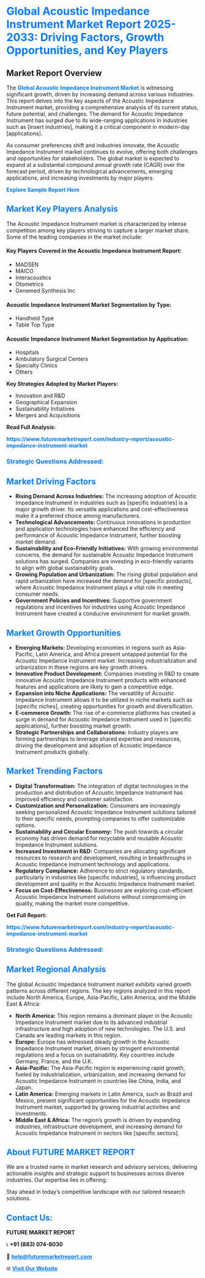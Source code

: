 <h1 style="color: #007BFF;">Global Acoustic Impedance Instrument Market Report 2025-2033: Driving Factors, Growth Opportunities, and Key Players</h1>

<section id="overview">
<h2>Market Report Overview</h2>
<p>The <a href="https://www.futuremarketreport.com/industry-report/acoustic-impedance-instrument-market" style="color: #007BFF; text-decoration: none;"><strong>Global Acoustic Impedance Instrument Market</strong></a> is witnessing significant growth, driven by increasing demand across various industries. This report delves into the key aspects of the Acoustic Impedance Instrument market, providing a comprehensive analysis of its current status, future potential, and challenges. The demand for Acoustic Impedance Instrument has surged due to its wide-ranging applications in industries such as [insert industries], making it a critical component in modern-day [applications].</p>
<p>As consumer preferences shift and industries innovate, the Acoustic Impedance Instrument market continues to evolve, offering both challenges and opportunities for stakeholders. The global market is expected to expand at a substantial compound annual growth rate (CAGR) over the forecast period, driven by technological advancements, emerging applications, and increasing investments by major players.</p>
</section>

<section id="overview">
<p><a href="https://www.futuremarketreport.com/request-sample/reportId=60920" style="color: #007BFF; text-decoration: none;"><strong>Explore Sample Report Here</strong></a></p>
</section>

<section id="key-players">
<h2 style="color: #007BFF;">Market Key Players Analysis</h2>
<p>The Acoustic Impedance Instrument market is characterized by intense competition among key players striving to capture a larger market share. Some of the leading companies in the market include:</p>
<h4>Key Players Covered in the Acoustic Impedance Instrument Report:</h4>
<ul><li>MADSEN</li><li>MAICO</li><li>Interacoustics</li><li>Otometrics</li><li>Genemed Synthesis Inc</li></ul>
<h4>Acoustic Impedance Instrument Market Segmentation by Type:</h4>
<ul><li>Handheld Type</li><li>Table Top Type</li></ul>

<h4>Acoustic Impedance Instrument Market Segmentation by Application:</h4>
<ul><li>Hospitals</li><li>Ambulatory Surgical Centers</li><li>Specialty Clinics</li><li>Others</li></ul>
<p><strong>Key Strategies Adopted by Market Players:</strong></p>
<ul>
<li>Innovation and R&D</li>
<li>Geographical Expansion</li>
<li>Sustainability Initiatives</li>
<li>Mergers and Acquisitions</li>
</ul>
</section>

<section>
<p><strong>Read Full Analysis: </strong></p><a href="https://www.futuremarketreport.com/industry-report/acoustic-impedance-instrument-market" style="color: #007BFF; text-decoration: none;"><strong>https://www.futuremarketreport.com/industry-report/acoustic-impedance-instrument-market</strong></a>
<h3 style="color: #007BFF;">Strategic Questions Addressed:</h3>
</section>

<section id="driving-factors">
<h2 style="color: #007BFF;">Market Driving Factors</h2>
<ul>
<li><strong>Rising Demand Across Industries:</strong> The increasing adoption of Acoustic Impedance Instrument in industries such as [specific industries] is a major growth driver. Its versatile applications and cost-effectiveness make it a preferred choice among manufacturers.</li>
<li><strong>Technological Advancements:</strong> Continuous innovations in production and application technologies have enhanced the efficiency and performance of Acoustic Impedance Instrument, further boosting market demand.</li>
<li><strong>Sustainability and Eco-Friendly Initiatives:</strong> With growing environmental concerns, the demand for sustainable Acoustic Impedance Instrument solutions has surged. Companies are investing in eco-friendly variants to align with global sustainability goals.</li>
<li><strong>Growing Population and Urbanization:</strong> The rising global population and rapid urbanization have increased the demand for [specific products], where Acoustic Impedance Instrument plays a vital role in meeting consumer needs.</li>
<li><strong>Government Policies and Incentives:</strong> Supportive government regulations and incentives for industries using Acoustic Impedance Instrument have created a conducive environment for market growth.</li>
</ul>
</section>

<section id="growth-opportunities">
<h2 style="color: #007BFF;">Market Growth Opportunities</h2>
<ul>
<li><strong>Emerging Markets:</strong> Developing economies in regions such as Asia-Pacific, Latin America, and Africa present untapped potential for the Acoustic Impedance Instrument market. Increasing industrialization and urbanization in these regions are key growth drivers.</li>
<li><strong>Innovative Product Development:</strong> Companies investing in R&D to create innovative Acoustic Impedance Instrument products with enhanced features and applications are likely to gain a competitive edge.</li>
<li><strong>Expansion into Niche Applications:</strong> The versatility of Acoustic Impedance Instrument allows it to be utilized in niche markets such as [specific niches], creating opportunities for growth and diversification.</li>
<li><strong>E-commerce Growth:</strong> The rise of e-commerce platforms has created a surge in demand for Acoustic Impedance Instrument used in [specific applications], further boosting market growth.</li>
<li><strong>Strategic Partnerships and Collaborations:</strong> Industry players are forming partnerships to leverage shared expertise and resources, driving the development and adoption of Acoustic Impedance Instrument products globally.</li>
</ul>
</section>

<section id="trending-factors">
<h2 style="color: #007BFF;">Market Trending Factors</h2>
<ul>
<li><strong>Digital Transformation:</strong> The integration of digital technologies in the production and distribution of Acoustic Impedance Instrument has improved efficiency and customer satisfaction.</li>
<li><strong>Customization and Personalization:</strong> Consumers are increasingly seeking personalized Acoustic Impedance Instrument solutions tailored to their specific needs, prompting companies to offer customizable options.</li>
<li><strong>Sustainability and Circular Economy:</strong> The push towards a circular economy has driven demand for recyclable and reusable Acoustic Impedance Instrument solutions.</li>
<li><strong>Increased Investment in R&D:</strong> Companies are allocating significant resources to research and development, resulting in breakthroughs in Acoustic Impedance Instrument technology and applications.</li>
<li><strong>Regulatory Compliance:</strong> Adherence to strict regulatory standards, particularly in industries like [specific industries], is influencing product development and quality in the Acoustic Impedance Instrument market.</li>
<li><strong>Focus on Cost-Effectiveness:</strong> Businesses are exploring cost-efficient Acoustic Impedance Instrument solutions without compromising on quality, making the market more competitive.</li>
</ul>
</section>

<section>
<p><strong>Get Full Report: </strong></p><a href="https://www.futuremarketreport.com/industry-report/acoustic-impedance-instrument-market" style="color: #007BFF; text-decoration: none;"><strong>https://www.futuremarketreport.com/industry-report/acoustic-impedance-instrument-market</strong></a>
<h3 style="color: #007BFF;">Strategic Questions Addressed:</h3>
</section>


<section id="regional-analysis">
<h2 style="color: #007BFF;">Market Regional Analysis</h2>
<p>The global Acoustic Impedance Instrument market exhibits varied growth patterns across different regions. The key regions analyzed in this report include North America, Europe, Asia-Pacific, Latin America, and the Middle East & Africa:</p>
<ul>
<li><strong>North America:</strong> This region remains a dominant player in the Acoustic Impedance Instrument market due to its advanced industrial infrastructure and high adoption of new technologies. The U.S. and Canada are leading markets in this region.</li>
<li><strong>Europe:</strong> Europe has witnessed steady growth in the Acoustic Impedance Instrument market, driven by stringent environmental regulations and a focus on sustainability. Key countries include Germany, France, and the U.K.</li>
<li><strong>Asia-Pacific:</strong> The Asia-Pacific region is experiencing rapid growth, fueled by industrialization, urbanization, and increasing demand for Acoustic Impedance Instrument in countries like China, India, and Japan.</li>
<li><strong>Latin America:</strong> Emerging markets in Latin America, such as Brazil and Mexico, present significant opportunities for the Acoustic Impedance Instrument market, supported by growing industrial activities and investments.</li>
<li><strong>Middle East & Africa:</strong> The region’s growth is driven by expanding industries, infrastructure development, and increasing demand for Acoustic Impedance Instrument in sectors like [specific sectors].</li>
</ul>
</section>

<footer>
<h2 style="color: #007BFF;">About FUTURE MARKET REPORT</h2>
<p>We are a trusted name in market research and advisory services, delivering actionable insights and strategic support to businesses across diverse industries. Our expertise lies in offering:</p>

<p>Stay ahead in today’s competitive landscape with our tailored research solutions.</p>

<h2 style="color: #007BFF;">Contact Us:</h2>
<p><strong>FUTURE MARKET REPORT</strong></p>
<p>📞 <strong>+91 (883) 074-8030</strong></p>
<p>📧 <strong><a href="mailto:help@futuremarketreport.com" style="color: #007BFF;">help@futuremarketreport.com</a></strong></p>
<p>🌐 <strong><a href="https://www.futuremarketreport.com/" style="color: #007BFF;">Visit Our Website</a></strong></p>
</footer>